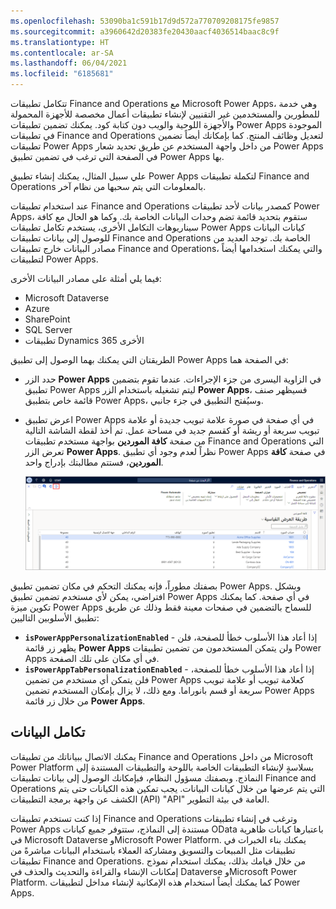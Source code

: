 ```yaml
---
ms.openlocfilehash: 53090ba1c591b17d9d572a770709208175fe9857
ms.sourcegitcommit: a3960642d20383fe20430aacf4036514baac8c9f
ms.translationtype: HT
ms.contentlocale: ar-SA
ms.lasthandoff: 06/04/2021
ms.locfileid: "6185681"
---
```

تتكامل تطبيقات Finance and Operations مع Microsoft Power Apps، وهي خدمة للمطورين والمستخدمين غير التقنيين لإنشاء تطبيقات أعمال مخصصة للأجهزة المحمولة والأجهزة اللوحية والويب دون كتابة كود.
يمكنك تضمين تطبيقات Power Apps الموجودة في تطبيقات Finance and Operations لتعديل وظائف المنتج. كما بإمكانك أيضاً تضمين تطبيقات Power Apps من داخل واجهة المستخدم عن طريق تحديد شعار Power Apps في الصفحة التي ترغب في تضمين تطبيق Power Apps بها.

علي سبيل المثال، يمكنك إنشاء تطبيق Power Apps لتكملة تطبيقات Finance and Operations بالمعلومات التي يتم سحبها من نظام آخر.

عند استخدام تطبيقات Finance and Operations كمصدر بيانات لأحد تطبيقات Power Apps، ستقوم بتحديد قائمة تضم وحدات البيانات الخاصة بك. وكما هو الحال مع كافة سيناريوهات التكامل الأخرى، يستخدم تكامل تطبيقات Power Apps كيانات البيانات للوصول إلى بيانات تطبيقات Finance and Operations الخاصة بك. توجد العديد من مصادر البيانات خارج تطبيقات Finance and Operations، والتي يمكنك استخدامها أيضاً لتطبيقات Power Apps. 

فيما يلي أمثلة على مصادر البيانات الأخرى:

- Microsoft Dataverse
- Azure
- SharePoint
- SQL Server
- تطبيقات Dynamics 365 الأخرى

الطريقتان التي يمكنك بهما الوصول إلى تطبيق Power Apps في الصفحة هما:

-   حدد الزر **Power Apps** في الزاوية اليسرى من جزء الإجراءات. عندما تقوم بتضمين تطبيق Power Apps ليتم تشغيله باستخدام الزر **Power Apps**، فسيظهر صنف قائمة خاص بتطبيق Power Apps، وسيُفتح التطبيق في جزء جانبي.
-   اعرض تطبيق Power Apps في أي صفحة في صورة علامة تبويب جديدة أو علامة تبويب سريعة أو ريشة أو كقسم جديد في مساحة عمل. تم أخذ لقطة الشاشة التالية من صفحة **كافة الموردين** بواجهة مستخدم تطبيقات Finance and Operations التي تعرض الزر **Power Apps**. نظراً لعدم وجود أي تطبيق Power Apps في صفحة **كافة الموردين**، فستتم مطالبتك بإدراج واحد.
    
    [![صفحة كافة البائعين التي يتم فيها تمييز زر PowerApp. عند تحديد هذا الزر، فإنه يفتح خيار قائمة من أجل "إدراج PowerApp".](../media/insert-powerapp.png)](../media/insert-powerapp.png#lightbox)

بصفتك مطوراً، فإنه يمكنك التحكم في مكان تضمين تطبيق Power Apps.
وبشكل افتراضي، يمكن لأي مستخدم تضمين تطبيق Power Apps في أي صفحة. كما يمكنك تكوين ميزة Power Apps للسماح بالتضمين في صفحات معينة فقط وذلك عن طريق تطبيق الأسلوبين التاليين:

-   **`isPowerAppPersonalizationEnabled`** - إذا أعاد هذا الأسلوب خطأ للصفحة، فلن يظهر زر قائمة **Power Apps** ولن يتمكن المستخدمون من تضمين تطبيقات Power Apps في أي مكان على تلك الصفحة.
-   **`isPowerAppTabPersonalizationEnabled`** - إذا أعاد هذا الأسلوب خطأ للصفحة، فلن يتمكن أي مستخدم من تضمين Power Apps كعلامة تبويب أو علامة تبويب سريعة أو قسم بانوراما. ومع ذلك، لا يزال بإمكان المستخدم تضمين Power Apps من خلال زر قائمة **Power Apps**. 

## <a name="data-integration"></a>تكامل البيانات 
يمكنك الاتصال ببياناتك من تطبيقات Finance and Operations من داخل Microsoft Power Platform بسلاسةٍ لإنشاء التطبيقات الخاصة باللوحة والتطبيقات المستندة إلى النماذج. وبصفتك مسؤول النظام، فبإمكانك الوصول إلى بيانات تطبيقات Finance and Operations التي يتم عرضها من خلال كيانات البيانات. يجب تمكين هذه الكيانات حتى يتم الكشف عن واجهة برمجة التطبيقات (API) "API" العامة في بيئة التطوير. 

إذا كنت تستخدم تطبيقات Finance and Operations وترغب في إنشاء تطبيقات Power Apps مستندة إلى النماذج، ستتوفر جميع كيانات OData باعتبارها كيانات ظاهرية في Microsoft Dataverse وMicrosoft Power Platform. يمكنك بناء الخبرات في تطبيقات مثل المبيعات والتسويق ومشاركة العملاء باستخدام البيانات مباشرةً من تطبيقات Finance and Operations. من خلال قيامك بذلك، يمكنك استخدام نموذج إمكانات الإنشاء والقراءة والتحديث والحذف في Dataverse وMicrosoft Power Platform. كما يمكنك أيضاً استخدام هذه الإمكانية لإنشاء مداخل لتطبيقات Power Apps. 

